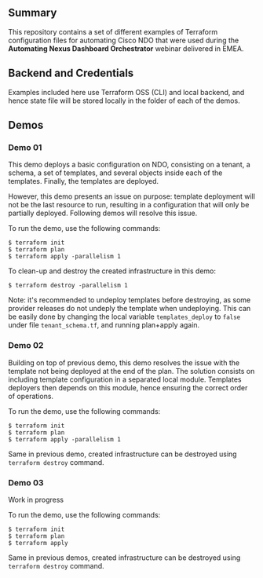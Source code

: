 ## Summary

This repository contains a set of different examples of Terraform configuration files for automating Cisco NDO that were used during the **Automating Nexus Dashboard Orchestrator** webinar delivered in EMEA.

## Backend and Credentials

Examples included here use Terraform OSS (CLI) and local backend, and hence state file will be stored locally in the folder of each of the demos.

## Demos

### Demo 01
This demo deploys a basic configuration on NDO, consisting on a tenant, a schema, a set of templates, and several objects inside each of the templates. Finally, the templates are deployed.

However, this demo presents an issue on purpose: template deployment will not be the last resource to run, resulting in a configuration that will only be partially deployed. Following demos will resolve this issue.

To run the demo, use the following commands:

```
$ terraform init
$ terraform plan
$ terraform apply -parallelism 1
```

To clean-up and destroy the created infrastructure in this demo:

```
$ terraform destroy -parallelism 1
```

Note: it's recommended to undeploy templates before destroying, as some provider releases do not undeply the template when undeploying. This can be easily done by changing the local variable `templates_deploy` to `false` under file `tenant_schema.tf`, and running plan+apply again. 

### Demo 02
Building on top of previous demo, this demo resolves the issue with the template not being deployed at the end of the plan. The solution consists on including template configuration in a separated local module. Templates deployers then depends on this module, hence ensuring the correct order of operations.

To run the demo, use the following commands:

```
$ terraform init
$ terraform plan
$ terraform apply -parallelism 1
```

Same in previous demo, created infrastructure can be destroyed using `terraform destroy` command.

### Demo 03
Work in progress

To run the demo, use the following commands:

```
$ terraform init
$ terraform plan
$ terraform apply
```

Same in previous demos, created infrastructure can be destroyed using ```terraform destroy``` command.


